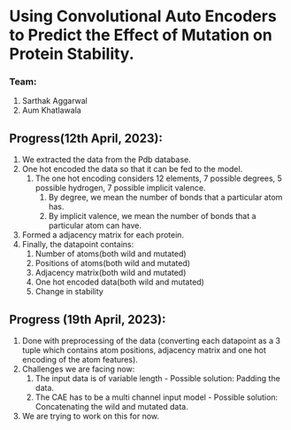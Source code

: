 # Using Convolutional Auto Encoders to Predict the Effect of Mutation on Protein Stability.
### Team:
1. Sarthak Aggarwal
2. Aum Khatlawala

## Progress(12th April, 2023):
1. We extracted the data from the Pdb database.
2. One hot encoded the data so that it can be fed to the model.
   1. The one hot encoding considers 12 elements, 7 possible degrees, 5 possible hydrogen, 7 possible implicit valence.
      1. By degree, we mean the number of bonds that a particular atom has.
      2. By implicit valence, we mean the number of bonds that a particular atom can have.
3. Formed a adjacency matrix for each protein.
4. Finally, the datapoint contains:
   1. Number of atoms(both wild and mutated)
   2. Positions of atoms(both wild and mutated)
   3. Adjacency matrix(both wild and mutated)
   4. One hot encoded data(both wild and mutated)
   5. Change in stability

## Progress (19th April, 2023):
1. Done with preprocessing of the data (converting each datapoint as a 3 tuple which contains atom positions, adjacency matrix and one hot encoding of the atom features).
2. Challenges we are facing now:
   1. The input data is of variable length - Possible solution: Padding the data.
   2. The CAE has to be a multi channel input model - Possible solution: Concatenating the wild and mutated data.
3. We are trying to work on this for now.